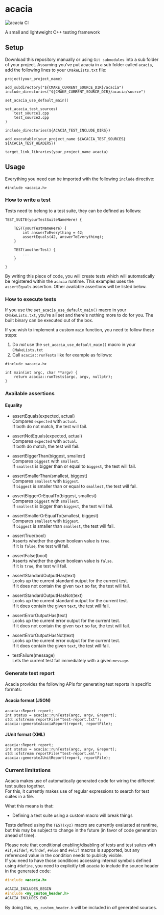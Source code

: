 # acacia
![acacia CI](https://github.com/kremi151/acacia/workflows/acacia%20CI/badge.svg)

A small and lightweight C++ testing framework

## Setup

Download this repository manually or using `Git submodules` into a sub folder of your project.
Assuming you've put acacia in a sub folder called `acacia`, add the following lines to your `CMakeLists.txt` file:

```
project(your_project_name)

add_subdirectory("${CMAKE_CURRENT_SOURCE_DIR}/acacia")
include_directories("${CMAKE_CURRENT_SOURCE_DIR}/acacia/source")

set_acacia_use_default_main()

set_acacia_test_sources(
    test_source1.cpp
    test_source2.cpp
)

include_directories(${ACACIA_TEST_INCLUDE_DIRS})

add_executable(your_project_name ${ACACIA_TEST_SOURCES} ${ACACIA_TEST_HEADERS})

target_link_libraries(your_project_name acacia)
```

## Usage

Everything you need can be imported with the following `include` directive:

```
#include <acacia.h>
```

### How to write a test

Tests need to belong to a test suite, they can be defined as follows:
```
TEST_SUITE(yourTestSuiteNameHere) {

    TEST(yourTestNameHere) {
        int answerToEverything = 42;
        assertEquals(42, answerToEverything);
    }

    TEST(anotherTest) {
        ...
    }

}
```

By writing this piece of code, you will create tests which will automatically be registered within the `acacia` runtime.
This examples uses the `assertEquals` assertion. Other available assertions will be listed below.

### How to execute tests

If you use the `set_acacia_use_default_main()` macro in your `CMakeLists.txt`, you're all set and there's nothing more to do for you.
The built binary can be executed out of the box.

If you wish to implement a custom `main` function, you need to follow these steps:

1. Do *not* use the `set_acacia_use_default_main()` macro in your `CMakeLists.txt`
2. Call `acacia::runTests` like for example as follows:
```
#include <acacia.h>

int main(int argc, char **argv) {
    return acacia::runTests(argc, argv, nullptr);
}
```

### Available assertions

#### Equality

* assertEquals(expected, actual) \
Compares `expected` with `actual`. \
If both do not match, the test will fail.

* assertNotEquals(expected, actual) \
Compares `expected` with `actual`. \
If both do match, the test will fail.

* assertBiggerThan(biggest, smallest) \
Compares `biggest` with `smallest`. \
If `smallest` is bigger than or equal to `biggest`, the test will fail.

* assertSmallerThan(smallest, biggest) \
Compares `smallest` with `biggest`. \
If `biggest` is smaller than or equal to `smallest`, the test will fail.

* assertBiggerOrEqualTo(biggest, smallest) \
Compares `biggest` with `smallest`. \
If `smallest` is bigger than `biggest`, the test will fail.

* assertSmallerOrEqualTo(smallest, biggest) \
Compares `smallest` with `biggest`. \
If `biggest` is smaller than `smallest`, the test will fail.

* assertTrue(bool) \
Asserts whether the given boolean value is `true`. \
If it is `false`, the test will fail.

* assertFalse(bool) \
Asserts whether the given boolean value is `false`. \
If it is `true`, the test will fail.

* assertStandardOutputHas(text) \
Looks up the current standard output for the current test. \
If it does not contain the given `text` so far, the test will fail.

* assertStandardOutputHasNot(text) \
Looks up the current standard output for the current test. \
If it does contain the given `text`, the test will fail.

* assertErrorOutputHas(text) \
Looks up the current error output for the current test. \
If it does not contain the given `text` so far, the test will fail.

* assertErrorOutputHasNot(text) \
Looks up the current error output for the current test. \
If it does contain the given `text`, the test will fail.

* testFailure(message) \
Lets the current test fail immediately with a given `message`.

### Generate test report

Acacia provides the following APIs for generating test reports in specific formats:

#### Acacia format (JSON)

```
acacia::Report report;
int status = acacia::runTests(argc, argv, &report);
std::ofstream reportFile("test-report.txt");
acacia::generateAcaciaReport(report, reportFile);
```

#### JUnit format (XML)

```
acacia::Report report;
int status = acacia::runTests(argc, argv, &report);
std::ofstream reportFile("test-report.xml");
acacia::generateJUnitReport(report, reportFile);
```

### Current limitations

Acacia makes use of automatically generated code for wiring the different test suites together. \
For this, it currently makes use of regular expressions to search for test suites in a file.

What this means is that:
- Defining a test suite using a custom macro will break things

Tests defined using the `TEST(xyz)` macro are currently evaluated at runtime, but this may be subject to change in the future (in favor of code generation ahead of time).

Please note that conditional enabling/disabling of tests and test suites with `#if`, `#ifdef`, `#ifndef`, `#else` and `#elif` macros is supported, but any referenced value in the condition needs to publicly visible. \
If you need to have those conditions accessing internal symbols defined using `#define`, you need to explicitly tell acacia to include the source header in the generated code:
```c++
#include <acacia.h>

ACACIA_INCLUDES_BEGIN
#include <my_custom_header.h>
ACACIA_INCLUDES_END
```
By doing this, `my_custom_header.h` will be included in *all* generated sources. 
